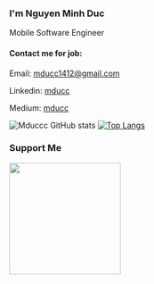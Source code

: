 ### I'm Nguyen Minh Duc
Mobile Software Engineer

#### Contact me for job:

Email: mducc1412@gmail.com

Linkedin: [mducc](https://www.linkedin.com/in/mducc/)

Medium: [mducc](https://medium.com/@mducc)

![Mduccc GitHub stats](https://github-readme-stats.vercel.app/api?username=mduccc&count_private=true&show_icons=true&hide_border=true&theme=dark&include_all_commits=true) [![Top Langs](https://github-readme-stats.vercel.app/api/top-langs/?username=mduccc&hide=html,css&show_icons=true&hide_border=true&theme=dark)](https://github.com/anuraghazra/github-readme-stats)

### Support Me

<a href="https://www.buymeacoffee.com/mducc1412p"><img src="https://cdn.buymeacoffee.com/buttons/v2/default-yellow.png" width="200" /></a>
